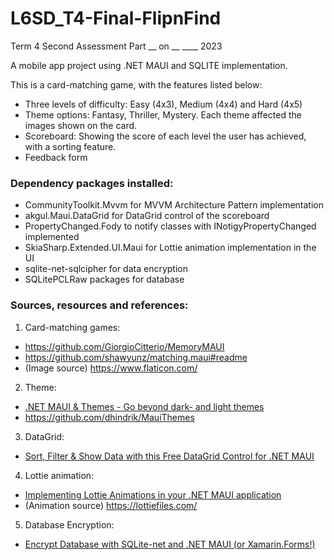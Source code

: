 # L6SD_T4-Final-FlipnFind
Term 4 Second Assessment Part __ on __ ____ 2023

A mobile app project using .NET MAUI and SQLITE implementation.

This is a card-matching game, with the features listed below:
- Three levels of difficulty: Easy (4x3), Medium (4x4) and Hard (4x5)
- Theme options: Fantasy, Thriller, Mystery. Each theme affected the images shown on the card.
- Scoreboard: Showing the score of each level the user has achieved, with a sorting feature.
- Feedback form

### Dependency packages installed:
- CommunityToolkit.Mvvm for MVVM Architecture Pattern implementation
- akgul.Maui.DataGrid for DataGrid control of the scoreboard
- PropertyChanged.Fody to notify classes with INotigyPropertyChanged implemented
- SkiaSharp.Extended.UI.Maui for Lottie animation implementation in the UI
- sqlite-net-sqlcipher for data encryption
- SQLitePCLRaw packages for database

### Sources, resources and references:
1. Card-matching games:
- https://github.com/GiorgioCitterio/MemoryMAUI
- https://github.com/shawyunz/matching.maui#readme
- (Image source) https://www.flaticon.com/
2. Theme:
  - [.NET MAUI & Themes - Go beyond dark- and light themes](https://youtu.be/0cY8iCz50fI)
  - https://github.com/dhindrik/MauiThemes
3. DataGrid:
- [Sort, Filter & Show Data with this Free DataGrid Control for .NET MAUI](https://youtu.be/ERQMKw26zrs)
4. Lottie animation:
  - [Implementing Lottie Animations in your .NET MAUI application](https://cedricgabrang.medium.com/implementing-lottie-animations-in-your-net-maui-application-62bd484af651)
  - (Animation source) https://lottiefiles.com/
5. Database Encryption:
- [Encrypt Database with SQLite-net and .NET MAUI (or Xamarin.Forms!)](https://youtu.be/O1UQfoh4710)
